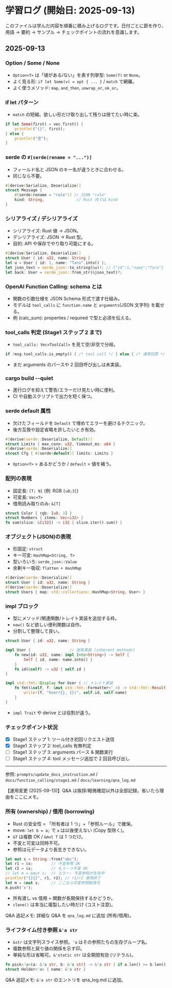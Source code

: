 # 学習ログ (開始日: 2025-09-13)

このファイルは学んだ内容を順番に積み上げるログです。日付ごとに節を作り、用語 → 要約 → サンプル → チェックポイントの流れを意識します。

## 2025-09-13

### Option / Some / None

- `Option<T>` は「値がある/ない」を表す列挙型: `Some(T)` or `None`。
- よく見る形: `if let Some(v) = opt { ... }` / `match` で網羅。
- よく使うメソッド: `map`, `and_then`, `unwrap_or`, `ok_or`。

### if let パターン

- `match` の短縮。欲しい形だけ取り出して残りは捨てたい時に楽。

```rust
if let Some(first) = vec.first() {
    println!("{}", first);
} else {
    println!("空");
}
```

### serde の `#[serde(rename = "...")]`

- フィールド名と JSON のキー名が違うときに合わせる。
- 同じなら不要。

```rust
#[derive(Serialize, Deserialize)]
struct Message {
    #[serde(rename = "role")] // JSON "role"
    kind: String,              // Rust 内では kind
}
```

### シリアライズ / デシリアライズ

- シリアライズ: Rust 値 -> JSON。
- デシリアライズ: JSON -> Rust 型。
- 目的: API や保存でやり取り可能にする。

```rust
#[derive(Serialize, Deserialize)]
struct User { id: u32, name: String }
let u = User { id: 1, name: "Taro".into() };
let json_text = serde_json::to_string(&u)?; // {"id":1,"name":"Taro"}
let back: User = serde_json::from_str(&json_text)?;
```

### OpenAI Function Calling: schema とは

- 関数の引数仕様を JSON Schema 形式で渡す仕組み。
- モデルは `tool_calls` に `function.name` と `arguments`(JSON 文字列) を載せる。
- 例 (calc_sum): properties / required で型と必須を伝える。

### tool_calls 判定 (Stage1 ステップ 2 まで)

- `tool_calls: Vec<ToolCall>` を見て空/非空で分岐。

```rust
if !msg.tool_calls.is_empty() { /* tool call */ } else { /* 通常回答 */ }
```

- まだ arguments のパースや 2 回目呼び出しは未実装。

### cargo build --quiet

- 進行ログを抑えて警告/エラーだけ見たい時に便利。
- CI や自動スクリプトで出力を短く保つ。

### serde default 属性

- 欠けたフィールドを `Default` で埋めてエラーを避けるテクニック。
- 後方互換や設定省略を許したいとき有効。

```rust
#[derive(serde::Deserialize, Default)]
struct Limits { max_conn: u32, timeout_ms: u64 }
#[derive(serde::Deserialize)]
struct Cfg { #[serde(default)] limits: Limits }
```

- `Option<T>` = あるかどうか / `default` = 値を補う。

### 配列の表現

- 固定長: `[T; N]` (例: RGB `[u8;3]`)
- 可変長: `Vec<T>`
- 借用読み取りのみ: `&[T]`

```rust
struct Color { rgb: [u8; 3] }
struct Numbers { items: Vec<i32> }
fn sum(slice: &[i32]) -> i32 { slice.iter().sum() }
```

### オブジェクト(JSON)の表現

- 形固定: `struct`
- キー可変: `HashMap<String, T>`
- 型いろいろ: `serde_json::Value`
- 余剰キー吸収: `flatten + HashMap`

```rust
#[derive(serde::Deserialize)]
struct User { id: u32, name: String }
#[derive(serde::Deserialize)]
struct Users { map: std::collections::HashMap<String, User> }
```

### impl ブロック

- 型にメソッド/関連関数/トレイト実装を追加する枠。
- `new()` など欲しい便利関数は自作。
- 分割して整理して良い。

```rust
struct User { id: u32, name: String }

impl User {                 // 固有実装 (inherent methods)
    fn new(id: u32, name: impl Into<String>) -> Self {
        Self { id, name: name.into() }
    }
    fn id(&self) -> u32 { self.id }
}

impl std::fmt::Display for User { // トレイト実装
    fn fmt(&self, f: &mut std::fmt::Formatter<'_>) -> std::fmt::Result {
        write!(f, "User({}, {})", self.id, self.name)
    }
}
```

- `impl Trait` や derive とは役割が違う。

### チェックポイント状況

- [x] Stage1 ステップ 1: ツール付き初回リクエスト送信
- [x] Stage1 ステップ 2: tool_calls 有無判定
- [ ] Stage1 ステップ 3: arguments パース & 関数実行
- [ ] Stage1 ステップ 4: tool メッセージ追加で 2 回目呼び出し

---

参照: `prompts/update_docs_instruction.md` / `docs/function_calling/stage1.md` / `docs/learning/qna_log.md`

【運用変更 (2025-09-13)】Q&A は挨拶/軽微確認以外は全部記録。省いたら理由をここにメモ。

### 所有 (ownership) / 借用 (borrowing)

- Rust の安全性 = 「所有者は 1 つ」+「参照ルール」で確保。
- move: `let b = a;` で `a` は以後使えない (Copy 型除く)。
- `&T` は複数 OK / `&mut T` は 1 つだけ。
- 不変と可変は同時不可。
- 参照は元データより長生きできない。

```rust
let mut s = String::from("abc");
let r1 = &s;        // 不変参照 OK
let r2 = &s;        // もう一つ不変 OK
// let m = &mut s;  // エラー: 不変参照が生存中
println!("{}{}", r1, r2); // r1/r2 使用終了
let m = &mut s;     // ここなら可変参照取得可
m.push('x');
```

- 所有渡し vs 借用 = 関数が長期保持するかどうか。
- `clone()` は本当に複製したい時だけ (コスト注意)。

Q&A 追記メモ: 詳細な Q&A を `qna_log.md` に追加 (所有/借用)。

### ライフタイム付き参照 `&'a str`

- `&str` は文字列スライス参照。`'a` はその参照たちの生存グループ名。
- 複数参照と戻り値の関係を示す印。
- 単純な形は省略可。`&'static str` は全期間有効 (リテラル)。

```rust
fn pick<'a>(a: &'a str, b: &'a str) -> &'a str { if a.len() >= b.len() { a } else { b } }
struct Holder<'a> { name: &'a str }
```

Q&A 追記メモ: `&'a str` のエントリを qna_log.md に追加。
